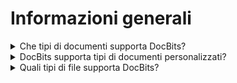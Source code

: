 # Informazioni generali

<details>

<summary>Che tipi di documenti supporta DocBits?</summary>

### Tipi di documenti supportati

* Fattura
* Nota di credito
* Bollettino di consegna
* Conferma d'ordine
* Ordine d'acquisto
* Documenti personalizzati

</details>



<details>

<summary>DocBits supporta tipi di documenti personalizzati?</summary>

Sì, gli utenti sono in grado di creare i propri tipi di documenti.

</details>



<details>

<summary>Quali tipi di file supporta DocBits?</summary>

#### I tipi di file supportati sono:

* .pdf
* .edi
* .xml
* .tiff (.tif)
* .jpeg (.jpg)
* .png

</details>


